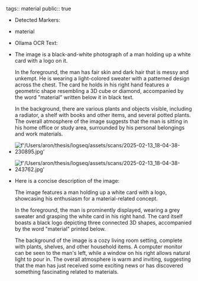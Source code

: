 tags:: material
public:: true

- Detected Markers:
- material
- Ollama OCR Text:
- The image is a black-and-white photograph of a man holding up a white card with a logo on it.
  
  In the foreground, the man has fair skin and dark hair that is messy and unkempt. He is wearing a light-colored sweater with a patterned design across the chest. The card he holds in his right hand features a geometric shape resembling a 3D cube or diamond, accompanied by the word "material" written below it in black text.
  
  In the background, there are various plants and objects visible, including a radiator, a shelf with books and other items, and several potted plants. The overall atmosphere of the image suggests that the man is sitting in his home office or study area, surrounded by his personal belongings and work materials.
- ![f'/Users/aron/thesis/logseq/assets/scans/2025-02-13_18-04-38-230895.jpg'](/Users/aron/thesis/logseq/assets/scans/2025-02-13_18-04-38-230895.jpg)
- ![f'/Users/aron/thesis/logseq/assets/scans/2025-02-13_18-04-38-243762.jpg'](/Users/aron/thesis/logseq/assets/scans/2025-02-13_18-04-38-243762.jpg)
- Here is a concise description of the image:
  
  The image features a man holding up a white card with a logo, showcasing his enthusiasm for a material-related concept.
  
  In the foreground, the man is prominently displayed, wearing a grey sweater and grasping the white card in his right hand. The card itself boasts a black logo depicting three connected 3D shapes, accompanied by the word "material" printed below.
  
  The background of the image is a cozy living room setting, complete with plants, shelves, and other household items. A computer monitor can be seen to the man's left, while a window on his right allows natural light to pour in. The overall atmosphere is warm and inviting, suggesting that the man has just received some exciting news or has discovered something fascinating related to materials.